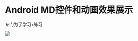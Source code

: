 # Android MD控件和动画效果展示  
  
专门为了学习+练习

![](https://github.com/shionGitHub/InstaMaterial/raw/master/gif/insta.png)